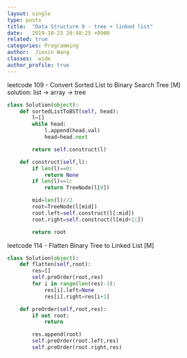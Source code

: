 ```yaml
---
layout: single
type: posts
title:  "Data Structure 9 - tree + linked list"
date:   2019-10-23 20:48:25 +0900
related: true
categories: Programming
author:  Jiexin Wang
classes:  wide
author_profile: true
---
```


leetcode 109 - Convert Sorted List to Binary Search Tree [M] <br/>
solution: list -> array -> tree
```python      
class Solution(object):
    def sortedListToBST(self, head):
        l=[]
        while head:
            l.append(head.val)
            head=head.next

        return self.construct(l)

    def construct(self,l):      
        if len(l)==0:
            return None
        if len(l)==1:
            return TreeNode(l[0])

        mid=len(l)//2
        root=TreeNode(l[mid])
        root.left=self.construct(l[:mid])
        root.right=self.construct(l[mid+1:])

        return root
```

leetcode 114 - Flatten Binary Tree to Linked List [M]

```python      
class Solution(object):
    def flatten(self,root):
        res=[]
        self.preOrder(root,res)
        for i in range(len(res)-1):
            res[i].left=None
            res[i].right=res[i+1]

    def preOrder(self,root,res):
        if not root:
            return

        res.append(root)
        self.preOrder(root.left,res)
        self.preOrder(root.right,res)
```
